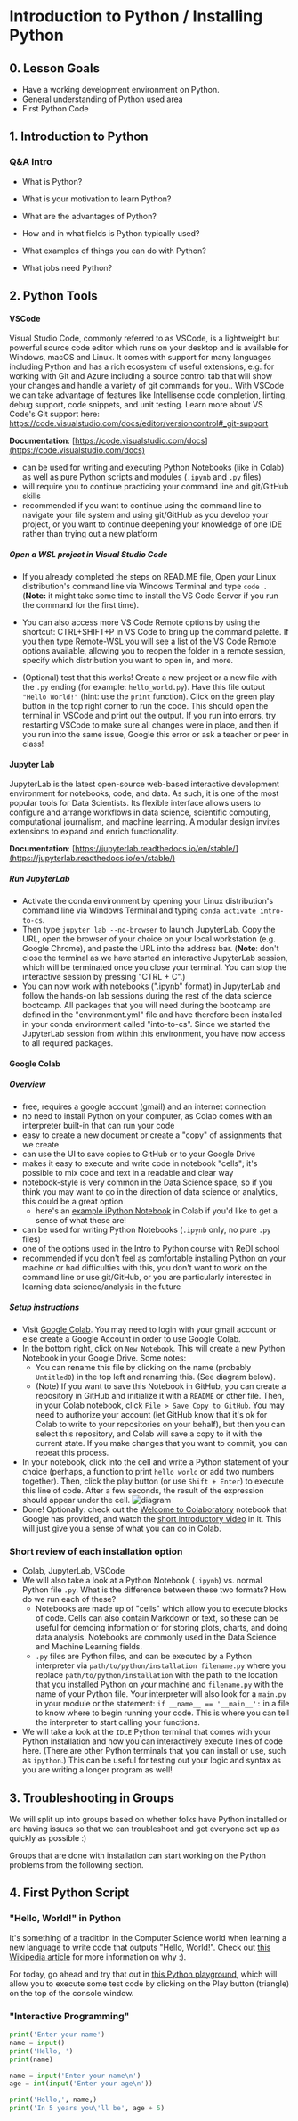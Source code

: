 # Introduction to Python / Installing Python



## 0. Lesson Goals

- Have a working development environment on Python.
- General understanding of Python used area
- First Python Code


## 1. Introduction to Python

### Q&A Intro

- What is Python?

  <!-- Python is an open-source, object-oriented, high-level, general purpose programming language. Since this definition may look overwhelming, let's take a look at each characteristic separately to understand what each of them means:

  Open-source: it's free and available for further improvements, like adding helpful features or fixing bugs
  Object-oriented: based not on functions but on objects with defined attributes and methods
  High-level: human-friendly rather than computer-friendly
  General purpose: can be used to create any kind of programs -->

- What is your motivation to learn Python?

- What are the advantages of Python?

 <!-- -
 - It has an intuitive syntax that resembles a natural English language and hence is easy to learn, especially for people who are just entering the world of programming
 - Because of its human-friendly syntax, it's easy to write, read, and debug
 - It provides an extensive standard library and a wide choice of well-documented and comprehensive additional libraries and modules
 - It's free both for individuals and businesses
 - Thanks to its huge supporting community, Python is constantly developed, improved, and expanded
 - It can be integrated into any project and used for solving advanced problems
 - Being a general-purpose language, it has various applications in many spheres
 -->


 <!-- -
 -->

  <!-- -
- What is a high-level programming language?

 "program": writing instructions for your computer to execute; this could be a simple "calculator" program that adds two numbers, it could be something that prints out values to your terminal or sends information to a remote server/web-page, etc.
  - "programming language": the language (set of words used according to specific syntax rules) that lets you write a program that can be executed on a machine
  - "high-level": there are different ways of interacting with the computer; at the lowest level, this is the binary code that computers can read and execute. Above that are different levels of closeness to machine-readable code: directly above is machine or _assembly_ code that is slightly more readable but also _compiles_ into this binary code for computers. There are more levels above this, and at the highest level (like Python), code words in human-readable languages (like English) represent large series of simple assembly steps. You can write some complex set of loops, etc. and the "Python interpreter" "interprets" these instructions in Python, turning them into something that the machine can comprehend. You don't have to worry about managing how your computer stores memory (more on this later), since Python takes care of this. -->

<!--
- What are terms that you may hear when discussing programs and programming languages?

  - "abstraction": something that has usually "hidden away" the inner complexities of a system; usually simplifies how we understand something.
  - "under the hood": the details of how something works when you look past the "layers of abstraction" (see above); digging into the numerous, smaller steps of how a program, application, etc. actually functions
  - "black box": a system whose inner-workings you do not understand; all you can see are the inputs and outputs. [ inputs -> BLACK_BOX -> outputs ] -->

- How and in what fields is Python typically used?

  <!-- 
  - Data Analysis: most companies are interested in gathering, manipulating, and analyzing relevant data to extract meaningful business insights from it. The most famous Python libraries for conducting data analysis are pandas and NumPy. These tools allow you to do almost everything with your data, such as cleaning and wrangling it, exploring statistics, or visualizing hidden trends in your data. Pandas: Python has many libraries (including `pandas`) that are useful for doing data analysis or statistics. Can be very efficient in how fast it computes data, and is for many people easier to read compared with other programming languages.

  - Data Visualization: Data visualization is a stand-alone part of data analysis that helps us represent the information, whether raw or cleaned and transformed, in a more compelling and insightful form. 
  Here Python comes again into play, offering a wide spectrum of tools for visualizing the data. The most popular of them are matplotlib and, based on it, seaborn. Using them, we can create literally all kinds of visualizations from simple ones (line plots, bar charts, histograms) to more advanced ones (animated plots, streamlines, cluster maps, joy plots, etc.).
  
  - Machine Learning, Deep Learning: Machine learning (ML) is at the core of the majority of data science tasks. Python ML libraries do most of the work under the hood, which significantly facilitates the user's task; to create neural networks and train machine learning models for prediction and generation tasks. The most common libraries are scikit-learn, Keras, TensorFlow, and PyTorch.

  - Web Development
  While for building the front end of a website (the part of a website accessible to its users), we would mostly use the languages such as HTML, CSS, and JavaScript, for its back end (the invisible part of a website), we would often opt for Python.  Applications created using Python; Google, Facebook, Instagram, YouTube, Dropbox, and Reddit.

  -Software Development
  Python is used at each stage of software development, including build control, automated continuous compilation, prototyping, bug tracking, testing, and software maintenance. 

  - Running systems and infrastructure: SREs (Site Reliability Engineers) often use python as a scripting language to quickly examine, configure, and maintain infrastructure systems. Compared with other languages, it takes little code/time to write and execute a function in Python. -->

- What examples of things you can do with Python?
<!--
  - Write programs of all kinds!
  - Write a backend server for your web application, to process (receive, send) HTTP requests
  - Use pandas to analyze a data set
  - Create and train a neural network or other machine learning/deep learning model
 -->

- What jobs need Python?

<!--
Many professions need Python directly for their everyday work. Below, we’ve outlined what you can do with Python in a professional capacity:

Data scientist
Data analyst
Data engineer
Machine learning engineer
Data journalist
Data architect
Full-stack web developer
Back-end web developer
DevOps engineer
Software engineer
-->



<!--  
- History of Python
- Python Ecosystem
- Core principles of Python code?
- What questions do you have so far?

-->


## 2. Python Tools


#### VSCode

Visual Studio Code, commonly referred to as VSCode, is a lightweight but powerful source code editor which runs on your desktop and is available for Windows, macOS and Linux. It comes with support for many languages including Python and has a rich ecosystem of useful extensions, e.g. for working with Git and Azure including a source control tab that will show your changes and handle a variety of git commands for you.. With VSCode we can take advantage of features like Intellisense code completion, linting, debug support, code snippets, and unit testing. Learn more about VS Code's Git support here:
https://code.visualstudio.com/docs/editor/versioncontrol#_git-support

**Documentation**: [https://code.visualstudio.com/docs](https://code.visualstudio.com/docs)


- can be used for writing and executing Python Notebooks (like in Colab) as well as pure Python scripts and modules (`.ipynb` and `.py` files)
- will require you to continue practicing your command line and git/GitHub skills
- recommended if you want to continue using the command line to navigate your file system and using git/GitHub as you develop your project, or you want to continue deepening your knowledge of one IDE rather than trying out a new platform


##### Open a WSL project in Visual Studio Code
<!--

- Download and install Python [at this link](https://www.python.org/downloads/) (latest version -- 3.10.0). Complete all of the installer steps.
- (Optional) in the installed Python folder, there should be an `IDLE` program. Double click or run this program, which opens a Python interactive shell. This will execute Python code statements. Try it out by printing something (hint: use the `print` function)
- In VSCode, install the following extensions by clicking on the extensions tab on the left, searching for the following extensions, and clicking "Install" (see diagram):

  - `Python`
  - `MagicPython`
  - `Visual Studio IntelliCode`
  - Another option: `Python Extension Pack` which includes all three of the above extensions plus a few more

  ![diagram](../images/vscode_pyinstallation.png)

- In VSCode in the `View` menu in the top left corner, click `Command Palette` (or use the shortcut `Command-Shift-P`) which should bring down a dropdown menu. Here, type `"Python: Select Interpreter"` and click on this option. This should bring up a list of all Python versions installed on your
  computer -- select `3.10.0`, the version you installed.
  ![diagram](../images/vscode_pyinstallation_2.png)
  --- -->
- If you already completed the steps on READ.ME file, Open your Linux distribution's command line via Windows Terminal and type ```code .``` (**Note:** it might take some time to install the VS Code Server if you run the command for the first time).

- You can also access more VS Code Remote options by using the shortcut: CTRL+SHIFT+P in VS Code to bring up the command palette. If you then type Remote-WSL you will see a list of the VS Code Remote options available, allowing you to reopen the folder in a remote session, specify which distribution you want to open in, and more.

- (Optional) test that this works! Create a new project or a new file with the `.py` ending (for example: `hello_world.py`). Have this file output `"Hello World!"` (hint: use the `print` function). Click on the green play button in the top right corner to run the code. This should open the terminal in VSCode and print out the output. If you run into errors, try restarting VSCode to make sure all changes were in place, and then if you run into the same issue, Google this error or ask a teacher or peer in class!

#### Jupyter Lab

JupyterLab is the latest open-source web-based interactive development environment for notebooks, code, and data. As such, it is one of the most popular tools for Data Scientists. Its flexible interface allows users to configure and arrange workflows in data science, scientific computing, computational journalism, and machine learning. A modular design invites extensions to expand and enrich functionality.

**Documentation**: [https://jupyterlab.readthedocs.io/en/stable/](https://jupyterlab.readthedocs.io/en/stable/)

##### Run JupyterLab 

- Activate the conda environment by opening your Linux distribution's command line via Windows Terminal and typing ```conda activate intro-to-cs```.
- Then type ```jupyter lab --no-browser``` to launch JupyterLab. Copy the URL, open the browser of your choice on your local workstation (e.g. Google Chrome), and paste the URL into the address bar. (**Note**: don't close the terminal as we have started an interactive JupyterLab session, which will be terminated once you close your terminal. You can stop the interactive session by pressing "CTRL + C".)
- You can now work with notebooks (".ipynb" format) in JupyterLab and follow the hands-on lab sessions during the rest of the data science bootcamp. All packages that you will need during the bootcamp are defined in the "environment.yml" file and have therefore been installed in your conda environment called "into-to-cs". Since we started the JupyterLab session from within this environment, you have now access to all required packages.

#### Google Colab

##### Overview

- free, requires a google account (gmail) and an internet connection
- no need to install Python on your computer, as Colab comes with an interpreter built-in that can run your code
- easy to create a new document or create a "copy" of assignments that we create
- can use the UI to save copies to GitHub or to your Google Drive
- makes it easy to execute and write code in notebook "cells"; it's possible to mix code and text in a readable and clear way
- notebook-style is very common in the Data Science space, so if you think you may want to go in the direction of data science or analytics, this could be a great option
  - here's an [example iPython Notebook](https://colab.research.google.com/github/tensorflow/examples/blob/master/courses/udacity_intro_to_tensorflow_for_deep_learning/l01c01_introduction_to_colab_and_python.ipynb?hl=en#scrollTo=OVi775ZJ2bsy) in Colab if you'd like to get a sense of what these are!
- can be used for writing Python Notebooks (`.ipynb` only, no pure `.py` files)
- one of the options used in the Intro to Python course with ReDI school
- recommended if you don't feel as comfortable installing Python on your machine or had difficulties with this, you don't want to work on the command line or use git/GitHub, or you are particularly interested in learning data science/analysis in the future

##### Setup instructions

- Visit [Google Colab](https://colab.research.google.com/). You may need to login with your gmail account or else create a Google Account in order to use Google Colab.
- In the bottom right, click on `New Notebook`. This will create a new Python Notebook in your Google Drive. Some notes:
  - You can rename this file by clicking on the name (probably `Untitled0`) in the top left and renaming this. (See diagram below).
  - (Note) If you want to save this Notebook in GitHub, you can create a repository in GitHub and initialize it with a `README` or other file. Then, in your Colab notebook, click `File > Save Copy to GitHub`. You may need to authorize your account (let GitHub know that it's ok for Colab to write to your repositories on your behalf), but then you can select this repository, and Colab will save a copy to it with the current state. If you make changes that you want to commit, you can repeat this process.
- In your notebook, click into the cell and write a Python statement of your choice (perhaps, a function to print `hello world` or add two numbers together). Then, click the play button (or use `Shift + Enter`) to execute this line of code. After a few seconds, the result of the expression should appear under the cell.
  ![diagram](../images/collab_setup_1.png)
- Done! Optionally: check out the [Welcome to Colaboratory](https://colab.research.google.com/notebooks/intro.ipynb#) notebook that Google has provided, and watch the [short introductory video](https://www.youtube.com/watch?v=inN8seMm7UI) in it. This will just give you a sense of what you can do in Colab.


<!-- - #### PyCharm (Community Edition)

- Community Edition is free; upgrading to the Professional Edition is not necessary for the purposes of this course
- an IDE (integrated development environment) designed for Python
- requires you to have installed a version of Python on your machine
- built-in awesome features that help you write and execute Python code (function signature help + completion, syntax highlighting)
- can manage different Python virtual environments for you (different versions of Python, different additional packages specific to projects, etc.)
- can be used for writing and executing Python Notebooks (like in Colab) as well as pure Python scripts and modules (`.ipynb` and `.py` files)
- will require you to continue practicing your command line and git/GitHub skills
- one of the options used in the Intro to Python course with ReDI school
- recommended if you feel comfortable installing Python, want to continue using the command line to navigate your file system and using git/GitHub as you develop your project, or you think you may want to continue learning Python after this course

##### Setup Instructions

- Download and install Python [at this link](https://www.python.org/downloads/) (latest version -- 3.10.0). Complete all of the installer steps.
- (Optional) in the installed Python folder, there should be an `IDLE` program. Double click or run this program, which opens a Python interactive shell. This will execute Python code statements. Try it out by printing something (hint: use the `print` function)
- In PyCharm, can select different Python interpreters for each project. Since this is our first project, we need to add and setup a first interpreter. (In the future, you can select this interpreter again, or set up a new one in a similar way.)
- Open PyCharm and click on `New Project`. Choose a location for the new project; your normal coding folder is a good idea, as this will create a new directory within it.
- PyCharm will now ask you to configure your interpreter. Click on `Previously configured interpreter`, then on the three dots to the right of the select.
  ![diagram](../images/py_installation_3.png)
  _(Note) you can also use PyCharm to create Virtual Environments. This is a more advanced topic and is out of scope for today, but feel free to look into this and reach out if you would like to know more!_

- Select `System Installation` and select the path to your `Python 3.10` installation. Make sure that this is the path to the version of Python you just installed (3.10), **not any other version that was already installed on your computer**. (Note: the image shows the path to `3.9`, but it should say `3.10` for you if you downloaded the latest version of Python.)
  ![diagram](../images/py_installation_4.png)
- Click `Ok` to finish configuring the Python version
- PyCharm may have already created a test `main.py` file for you. (If not, go ahead and create a file like `hello_world.py` and have it print out `hello world` or something else!) Then press the green play button in the top right corner to run this code.

--- -->


### Short review of each installation option

- Colab, JupyterLab, VSCode
- We will also take a look at a Python Notebook (`.ipynb`) vs. normal Python file `.py`. What is the difference between these two formats? How do we run each of these?
  - Notebooks are made up of "cells" which allow you to execute blocks of code. Cells can also contain Markdown or text, so these can be useful for demoing information or for storing plots, charts, and doing data analysis. Notebooks are commonly used in the Data Science and Machine Learning fields.
  - `.py` files are Python files, and can be executed by a Python interpreter via `path/to/python/installation filename.py` where you replace `path/to/python/installation` with the path to the location that you installed Python on your machine and `filename.py` with the name of your Python file. Your interpreter will also look for a `main.py` in your module or the statement: `if __name__ == '__main__':` in a file to know where to begin running your code. This is where you can tell the interpreter to start calling your functions.
- We will take a look at the `IDLE` Python terminal that comes with your Python installation and how you can interactively execute lines of code here. (There are other Python terminals that you can install or use, such as `ipython`.) This can be useful for testing out your logic and syntax as you are writing a longer program as well!


## 3. Troubleshooting in Groups

We will split up into groups based on whether folks have Python installed or are having issues so that we can troubleshoot and get everyone set up as quickly as possible :)

Groups that are done with installation can start working on the Python problems from the following section.


## 4. First Python Script
### "Hello, World!" in Python

It's something of a tradition in the Computer Science world when learning a new language to write code that outputs "Hello, World!". Check out [this Wikipedia article](https://en.wikipedia.org/wiki/%22Hello,_World!%22_program) for more information on why :).


For today, go ahead and try that out in [this Python playground](https://trinket.io/python/f7ad7f9864), which will allow you to execute some test code by clicking on the Play button (triangle) on the top of the console window.



<!--
### write code that outputs "Hello, World!"


Tip: there is a built-in `print` function in Python that takes some input and outputs this to standard out (`STDOUT`), which is in this case the right side of the playground console.
(Recall that the `#` stands for a "comment" in Python, meaning that this line is just a "note" to yourself and does not need to be included.)

Example usage:

```python
print("Good evening!")
# outputs -> Good evening!
print("my name is", "Nesli")
# outputs -> my name is Nesli
```

```python
# This is my first Python script
# write code that outputs "Hello, World!"
# write code that outputs "My name is "your name""
```



<!-- A Solution:

```python
print("Hello, World!")
``` -->

### "Interactive Programming"

```python
print('Enter your name')
name = input()
print('Hello, ')
print(name)
```

```python
name = input('Enter your name\n')
age = int(input('Enter your age\n'))

print('Hello,', name,)
print('In 5 years you\'ll be', age + 5)
```

